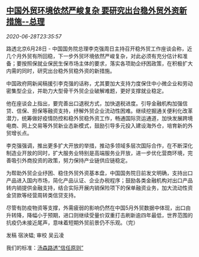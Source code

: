 <!--1593388519000-->
[中国外贸环境依然严峻复杂 要研究出台稳外贸外资新措施--总理](https://cn.reuters.com/article/china-trade-situation-0628-sun-idCNKBS23Z0XG)
------

<div><i>2020-06-28T23:35:57</i></div><div class="StandardArticleBody_body"><p>路透北京6月28日 - 中国国务院总理李克强周日主持召开稳外贸工作座谈会称，近几个月外贸有所回稳，下一步外贸环境依然严峻复杂，对此必须有充分估计和准备；要按照保就业保民生保市场主体的要求，落实各项助企纾困政策，在积极扩大内需的同时，研究出台稳外贸稳外资的新措施。 </p><p>中国政府网新闻稿援引李克强的话称，尤其要加大支持力度保住中小微企业和劳动密集型企业，并助力大型骨干外贸企业破解难题，更好支撑就业稳定。 </p><p>他在座谈会上指出，要完善出口退税方式，加快退税进度。引导金融机构加强信贷、信保、担保等融资支持，纾解外贸企业流动性困难。继续挖掘通关便利化改革潜力，统筹做好疫情防控和稳外贸稳外资工作，畅通国际货运通道，加快发展跨境电商、网上交易等外贸新业态新模式，鼓励引导多元投入建设海外仓，培育新的外贸增长点。 </p><p>李克强强调，推出更多扩大开放的举措，推动多领域多层次国际合作，在不断深化制造业开放的同时，扩大服务业特别是高端服务业开放，进一步优化营商环境，完善吸引外商投资的政策，努力保持产业链供应链稳定。 </p><p>为帮助外贸企业纾困、稳住外贸外资基本盘，中国国务院日前发文明确，支持出口产品进入国内市场，简化产品认证、企业办税程序；鼓励各类金融机构对出口产品转内销提供金融支持，结合实际开展内销保险项下的保单融资业务，加大流动性资金贷款等经营周转类信贷支持。 </p><p>尽管有防疫物资等支撑，外需疲弱的影响仍然在中国5月外贸数据中体现，出口由升转降，降幅小于预期，进口则继续受量价双重打击刷新逾四年最低，世界范围的抗疫仍未接近尾声，意味着短期外贸前景仍不乐观。（完）  </p><div class="Attribution_container"><div class="Attribution_attribution"><p class="Attribution_content">发稿 宿泱韫; 审校 吴云凌 </p></div></div><div class="StandardArticleBody_trustBadgeContainer"><span class="StandardArticleBody_trustBadgeTitle">我们的标准：</span><span class="trustBadgeUrl"><a href="https://www.thomsonreuters.cn/content/dam/openweb/documents/pdf/china/brochures/about-us-1.pdf">汤森路透“信任原则”</a></span></div></div>
